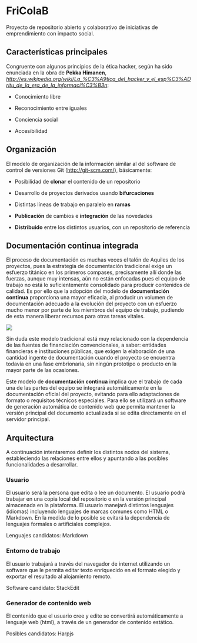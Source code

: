# FriColaB

Proyecto de repositorio abierto y colaborativo de iniciativas de emprendimiento con impacto social.

## Características principales

Congruente con algunos principios de la ética hacker, según ha sido enunciada en la obra de **Pekka Himanen**,
*http://es.wikipedia.org/wiki/La_%C3%A9tica_del_hacker_y_el_esp%C3%ADritu_de_la_era_de_la_informaci%C3%B3n*:

*  Conocimiento libre

*  Reconocimiento entre iguales

*  Conciencia social

*  Accesibilidad

## Organización

El modelo de organización de la información similar al del software de control de versiones Git (http://git-scm.com/),
básicamente:

*  Posibilidad de **clonar** el contenido de un repositorio

*  Desarrollo de proyectos derivados usando **bifurcaciones**

*  Distintas líneas de trabajo en paralelo en **ramas**

*  **Publicación** de cambios e **integración** de las novedades

*  **Distribuido** entre los distintos usuarios, con un repositorio de referencia

## Documentación continua integrada

El proceso de documentación es muchas veces el talón de Aquiles de los proyectos, pues la estrategia de documentación
tradicional exige un esfuerzo titánico en los primeros compases, precisamente allí donde las fuerzas,
aunque muy intensas, aún no están enfocadas pues el equipo de trabajo no está lo suficientemente consolidado para
producir contenidos de calidad. Es por ello que la adopción del modelo de **documentación continua** proporciona una mayor eficacia, al producir
un volumen de documentación adecuado a la evolución del proyecto con un esfuerzo mucho menor por parte de los miembros
del equipo de trabajo, pudiendo de esta manera liberar recursos para otras tareas vitales.

![](http://agilemodeling.com/images/lifecycleDocumentationContinuous.jpg)

Sin duda este modelo tradicional está muy relacionado con la dependencia de las fuentes de financiación convencionales,
a saber: entidades financieras e instituciones públicas, que exigen la elaboración de una cantidad ingente de documentación
cuando el proyecto se encuentra todavía en una fase embrionaria, sin ningún prototipo o producto en la mayor parte de
las ocasiones.

Este modelo de **documentación continua** implica que el trabajo de cada una de las partes del equipo se integrará automáticamente en la documentación oficial del proyecto, evitando para ello adaptaciones de formato o requisitos técnicos especiales. Para ello se utilizará un software de generación automática de contenido web que permita mantener la versión principal del documento actualizada si se edita directamente en el servidor principal.

## Arquitectura

A continuación intentaremos definir los distintos nodos del sistema, estableciendo las relaciones entre ellos y apuntando a las posibles funcionalidades a desarrollar.

### Usuario

El usuario será la persona que edita o lee un documento. El usuario podrá trabajar en una copia local del repositorio o en la versión principal almacenada en la plataforma. El usuario manejará distintos lenguajes (idiomas) incluyendo lenguajes de marcas comunes como HTML o Markdown. En la medida de lo posible se evitará la dependencia de lenguajes formales o artificiales complejos.

Lenguajes candidatos: Markdown

### Entorno de trabajo

El usuario trabajará a través del navegador de internet utilizando un software que le permita editar texto enriquecido en el formato elegido y exportar el resultado al alojamiento remoto.

Software candidato: StackEdit

### Generador de contenido web

El contenido que el usuario cree y edite se convertirá automáticamente a lenguaje web (html), a través de un generador de contenido estático.

Posibles candidatos: Harpjs
